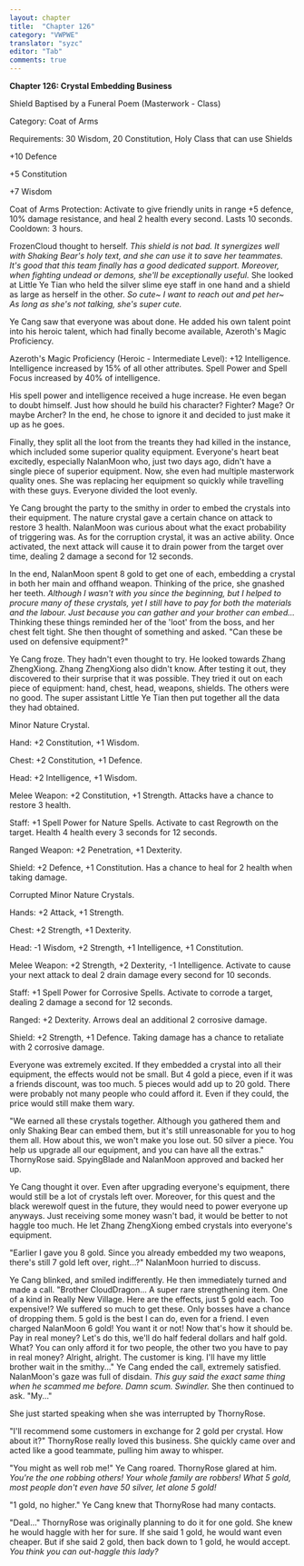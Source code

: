 ```yaml
---
layout: chapter
title:  "Chapter 126"
category: "VWPWE"
translator: "syzc"
editor: "Tab"
comments: true
---
```


**Chapter 126: Crystal Embedding Business**

Shield Baptised by a Funeral Poem (Masterwork - Class)

Category: Coat of Arms

Requirements: 30 Wisdom, 20 Constitution, Holy Class that can use Shields

+10 Defence

+5 Constitution

+7 Wisdom

Coat of Arms Protection: Activate to give friendly units in range +5 defence, 10% damage resistance, and heal 2 health every second. Lasts 10 seconds. Cooldown: 3 hours.

FrozenCloud thought to herself. *This shield is not bad. It synergizes well with Shaking Bear's holy text, and she can use it to save her teammates. It's good that this team finally has a good dedicated support. Moreover, when fighting undead or demons, she'll be exceptionally useful.* She looked at Little Ye Tian who held the silver slime eye staff in one hand and a shield as large as herself in the other. *So cute~ I want to reach out and pet her~ As long as she's not talking, she's super cute.*

Ye Cang saw that everyone was about done. He added his own talent point into his heroic talent, which had finally become available, Azeroth's Magic Proficiency. 

Azeroth's Magic Proficiency (Heroic - Intermediate Level): +12 Intelligence. Intelligence increased by 15% of all other attributes. Spell Power and Spell Focus increased by 40% of intelligence.

His spell power and intelligence received a huge increase. He even began to doubt himself. Just how should he build his character? Fighter? Mage? Or maybe Archer? In the end, he chose to ignore it and decided to just make it up as he goes.

Finally, they split all the loot from the treants they had killed in the instance, which included some superior quality equipment. Everyone's heart beat excitedly, especially NalanMoon who, just two days ago, didn't have a single piece of superior equipment. Now, she even had multiple masterwork quality ones. She was replacing her equipment so quickly while travelling with these guys. Everyone divided the loot evenly.

Ye Cang brought the party to the smithy in order to embed the crystals into their equipment. The nature crystal gave a certain chance on attack to restore 3 health. NalanMoon was curious about what the exact probability of triggering was. As for the corruption crystal, it was an active ability. Once activated, the next attack will cause it to drain power from the target over time, dealing 2 damage a second for 12 seconds.

In the end, NalanMoon spent 8 gold to get one of each, embedding a crystal in both her main and offhand weapon. Thinking of the price, she gnashed her teeth. *Although I wasn't with you since the beginning, but I helped to procure many of these crystals, yet I still have to pay for both the materials and the labour. Just because you can gather and your brother can embed...* Thinking these things reminded her of the 'loot' from the boss, and her chest felt tight. She then thought of something and asked. "Can these be used on defensive equipment?"

Ye Cang froze. They hadn't even thought to try. He looked towards Zhang ZhengXiong. Zhang ZhengXiong also didn't know. After testing it out, they discovered to their surprise that it was possible. They tried it out on each piece of equipment: hand, chest, head, weapons, shields. The others were no good. The super assistant Little Ye Tian then put together all the data they had obtained.

Minor Nature Crystal.

Hand: +2 Constitution, +1 Wisdom.

Chest: +2 Constitution, +1 Defence.

Head: +2 Intelligence, +1 Wisdom.

Melee Weapon: +2 Constitution, +1 Strength. Attacks have a chance to restore 3 health.

Staff: +1 Spell Power for Nature Spells. Activate to cast Regrowth on the target. Health 4 health every 3 seconds for 12 seconds.

Ranged Weapon: +2 Penetration, +1 Dexterity.

Shield: +2 Defence, +1 Constitution. Has a chance to heal for 2 health when taking damage.

Corrupted Minor Nature Crystals.

Hands: +2 Attack, +1 Strength.

Chest: +2 Strength, +1 Dexterity.

Head: -1 Wisdom, +2 Strength, +1 Intelligence, +1 Constitution.

Melee Weapon: +2 Strength, +2 Dexterity, -1 Intelligence. Activate to cause your next attack to deal 2 drain damage every second for 10 seconds.

Staff: +1 Spell Power for Corrosive Spells. Activate to corrode a target, dealing 2 damage a second for 12 seconds.

Ranged: +2 Dexterity. Arrows deal an additional 2 corrosive damage.

Shield: +2 Strength, +1 Defence. Taking damage has a chance to retaliate with 2 corrosive damage.

Everyone was extremely excited. If they embedded a crystal into all their equipment, the effects would not be small. But 4 gold a piece, even if it was a friends discount, was too much. 5 pieces would add up to 20 gold. There were probably not many people who could afford it. Even if they could, the price would still make them wary.

"We earned all these crystals together. Although you gathered them and only Shaking Bear can embed them, but it's still unreasonable for you to hog them all. How about this, we won't make you lose out. 50 silver a piece. You help us upgrade all our equipment, and you can have all the extras." ThornyRose said. SpyingBlade and NalanMoon approved and backed her up.

Ye Cang thought it over. Even after upgrading everyone's equipment, there would still be a lot of crystals left over. Moreover, for this quest and the black werewolf quest in the future, they would need to power everyone up anyways. Just receiving some money wasn't bad, it would be better to not haggle too much. He let Zhang ZhengXiong embed crystals into everyone's equipment. 

"Earlier I gave you 8 gold. Since you already embedded my two weapons, there's still 7 gold left over, right...?" NalanMoon hurried to discuss. 

Ye Cang blinked, and smiled indifferently. He then immediately turned and made a call. "Brother CloudDragon... A super rare strengthening item. One of a kind in Really New Village. Here are the effects, just 5 gold each. Too expensive!? We suffered so much to get these. Only bosses have a chance of dropping them. 5 gold is the best I can do, even for a friend. I even charged NalanMoon 6 gold! You want it or not! Now that's how it should be. Pay in real money? Let's do this, we'll do half federal dollars and half gold. What? You can only afford it for two people, the other two you have to pay in real money? Alright, alright. The customer is king. I'll have my little brother wait in the smithy..." Ye Cang ended the call, extremely satisfied. NalanMoon's gaze was full of disdain. *This guy said the exact same thing when he scammed me before. Damn scum. Swindler.* She then continued to ask. "My..."

She just started speaking when she was interrupted by ThornyRose.

"I'll recommend some customers in exchange for 2 gold per crystal. How about it?" ThornyRose really loved this business. She quickly came over and acted like a good teammate, pulling him away to whisper.

"You might as well rob me!" Ye Cang roared. ThornyRose glared at him. *You're the one robbing others! Your whole family are robbers! What 5 gold, most people don't even have 50 silver, let alone 5 gold!*

"1 gold, no higher." Ye Cang knew that ThornyRose had many contacts.

"Deal..." ThornyRose was originally planning to do it for one gold. She knew he would haggle with her for sure. If she said 1 gold, he would want even cheaper. But if she said 2 gold, then back down to 1 gold, he would accept. *You think you can out-haggle this lady?*
